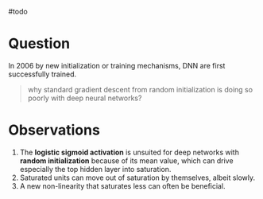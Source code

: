 #todo 
# Question
In 2006 by new initialization or training mechanisms, DNN are first successfully trained.

> why standard gradient descent from random initialization is doing so poorly with deep neural networks?


# Observations

1. The **logistic sigmoid activation** is unsuited for deep networks with **random initialization** because of its mean value, which can drive especially the top hidden layer into saturation.
2. Saturated units can move out of saturation by themselves, albeit slowly.
3. A new non-linearity that saturates less can often be beneficial.
